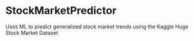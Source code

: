 # StockMarketPredictor
Uses ML to predict generalized stock market trends using the Kaggle Huge Stock Market Dataset
